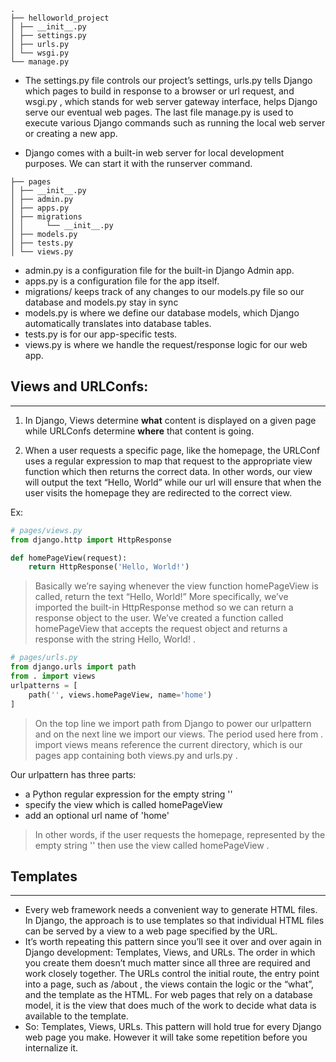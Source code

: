 ```
.
├── helloworld_project
│ ├── __init__.py
│ ├── settings.py
│ ├── urls.py
│ └── wsgi.py
└── manage.py
```

* The settings.py file controls our project’s settings, urls.py tells Django which pages to build in response to a browser or url request, and wsgi.py , which stands for web server gateway interface, helps Django serve our eventual web pages. The last file manage.py is used to execute various Django commands such as running the local web server or creating a new app.

* Django comes with a built-in web server for local development purposes. We can start it with the runserver command.

```
├── pages
│ ├── __init__.py
│ ├── admin.py
│ ├── apps.py
│ ├── migrations
│ │     └── __init__.py
│ ├── models.py
│ ├── tests.py
│ └── views.py
```
* admin.py is a configuration file for the built-in Django Admin app.
* apps.py is a configuration file for the app itself.
* migrations/ keeps track of any changes to our models.py file so our database and models.py stay in sync
* models.py is where we define our database models, which Django automatically translates into database tables.
* tests.py is for our app-specific tests.
* views.py is where we handle the request/response logic for our web app.

## Views and URLConfs:
---
1. In Django, Views determine <strong>what</strong> content is displayed on a given page while URLConfs determine <strong>where</strong> that content is going.

2. When a user requests a specific page, like the homepage, the URLConf uses a regular expression to map that request to the appropriate view function which then returns the correct data. In other words, our view will output the text “Hello, World” while our url will ensure that when the user visits the homepage they are redirected to the correct view.

Ex:
```python
# pages/views.py
from django.http import HttpResponse

def homePageView(request):
    return HttpResponse('Hello, World!')
```
>Basically we’re saying whenever the view function homePageView is called, return the text “Hello, World!” More specifically, we’ve imported the built-in HttpResponse method so we can return a response object to the user. We’ve created a function called homePageView that accepts the request object and returns a response with the string Hello, World! .

```python
# pages/urls.py
from django.urls import path
from . import views
urlpatterns = [
    path('', views.homePageView, name='home')
]
```
>On the top line we import path from Django to power our urlpattern and on the next line we import our views. The period used here from . import views means reference the current directory, which is our pages app containing both views.py and urls.py .

Our urlpattern has three parts: 
* a Python regular expression for the empty string ''
* specify the view which is called homePageView
* add an optional url name of 'home'

> In other words, if the user requests the homepage, represented by the empty string '' then use the view called homePageView .

## Templates
---
* Every web framework needs a convenient way to generate HTML files. In Django, the approach is to use templates so that individual HTML files can be served by a view to a web page specified by the URL.
* It’s worth repeating this pattern since you’ll see it over and over again in Django development: Templates, Views, and URLs. The order in which you create them doesn’t much matter since all three are required and work closely together. The URLs control the initial route, the entry point into a page, such as /about , the views contain the logic or the “what”, and the template as the HTML. For web pages that rely on a database model, it is the view that does much of the work to decide what data is available to the template.
* So: Templates, Views, URLs. This pattern will hold true for every Django web page you make. However it will take some repetition before you internalize it.

